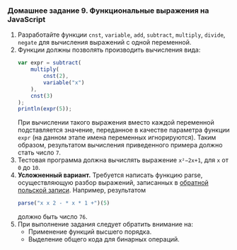 ### Домашнее задание 9. Функциональные выражения на JavaScript

1. Разработайте функции `cnst`, `variable`, `add`, `subtract`, `multiply`, `divide`, `negate` для вычисления выражений с одной переменной.
2. Функции должны позволять производить вычисления вида:
    ```javascript
    var expr = subtract(
    	multiply(
    		cnst(2),
    		variable("x")
    	),
    	cnst(3)
    );
    println(expr(5));
   ```
    При вычислении такого выражения вместо каждой переменной подставляется значение, переданное в качестве параметра функции `expr` (на данном этапе имена переменных игнорируются). Таким образом, результатом вычисления приведенного примера должно стать число `7`.
3. Тестовая программа должна вычислять выражение `x²−2x+1`, для `x` от `0` до `10`.
4. **Усложненный вариант.** Требуется написать функцию parse, осуществляющую разбор выражений, записанных в [обратной польской записи](https://en.wikipedia.org/wiki/Reverse_Polish_notation). Например, результатом
   ```javascript
   parse("x x 2 - * x * 1 +")(5)
   ```
    должно быть число `76`.
5. При выполнение задания следует обратить внимание на:
    * Применение функций высшего порядка.
    * Выделение общего кода для бинарных операций.